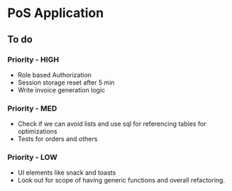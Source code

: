 # PoS Application

## To do
### Priority - HIGH
- Role based Authorization
- Session storage reset after 5 min
- Write invoice generation logic
### Priority - MED
- Check if we can avoid lists and use sql for referencing tables for optimizations
- Tests for orders and others
### Priority - LOW
- UI elements like snack and toasts
- Look out for scope of having generic functions and overall refactoring.
